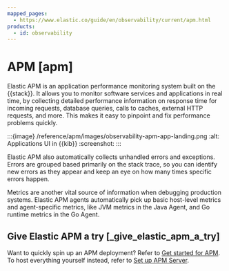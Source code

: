 ```yaml
---
mapped_pages:
  - https://www.elastic.co/guide/en/observability/current/apm.html
products:
  - id: observability
---
```


# APM [apm]

Elastic APM is an application performance monitoring system built on the {{stack}}. It allows you to monitor software services and applications in real time, by collecting detailed performance information on response time for incoming requests, database queries, calls to caches, external HTTP requests, and more. This makes it easy to pinpoint and fix performance problems quickly.

:::{image} /reference/apm/images/observability-apm-app-landing.png
:alt: Applications UI in {{kib}}
:screenshot:
:::

Elastic APM also automatically collects unhandled errors and exceptions. Errors are grouped based primarily on the stack trace, so you can identify new errors as they appear and keep an eye on how many times specific errors happen.

Metrics are another vital source of information when debugging production systems. Elastic APM agents automatically pick up basic host-level metrics and agent-specific metrics, like JVM metrics in the Java Agent, and Go runtime metrics in the Go Agent.


## Give Elastic APM a try [_give_elastic_apm_a_try]

Want to quickly spin up an APM deployment? Refer to [Get started for APM](/solutions/observability/apm/get-started.md). To host everything yourself instead, refer to [Set up APM Server](/solutions/observability/apm/apm-server/setup.md).

